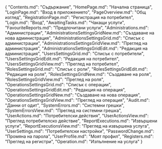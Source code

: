 {
	"Contents.md": "Съдържание",
	"HomePage.md": "Начална страница",
	"LoginPage.md": "Вход в приложението",
	"PageOverview.md": "Общ изглед",
	"RegistrationPage.md": "Регистрация на потребител",
	"Login.md": "Вход",
	"AwaitingTasks.md": "Чакащи услуги",
	"FavouriteReports.md": "Предпочитани услуги",
	"Administrations.md": "Администрации",
	"AdministrationsSettingsGridNew.md": "Създаване на нова администрация",
	"AdministrationsSettingsGrid.md": "Списък с администрации",
	"AdministrationsSettingsGridView.md": "Преглед на администрация",
	"AdministrationsSettingsGridEdit.md": "Редакция на администрация",
	"UsersSettingsGrid.md": "Списък с потребители",
	"UsersSettingsGridEdit.md": "Редакция на потребител",
	"UsersSettingsGridView.md": "Преглед на потребител",
	"RolesSettingsGrid.md": "Списък с роли",
	"RolesSettingsGridEdit.md": "Редакция на роля",
	"RolesSettingsGridNew.md": "Създаване на роля",
	"RolesSettingsGridView.md": "Преглед на роля",
	"OperationsSettingsGrid.md": "Списък с операции",
	"OperationsSettingsGridEdit.md": "Редакция на операция",
	"OperationsSettingsGridNew.md": "Създаване на нова операция",
	"OperationsSettingsGridView.md": "Преглед на операция",
	"Audit.md": "Данни от одит",
	"SystemErrors.md": "Системни грешки",
	"SystemErrorsView.md": "Преглед на системни грешка",
	"UserActions.md": "Потребителски действия",
	"UserActionsView.md": "Преглед потребителско действие",
	"ReportExecutions.md": "Извършени услуги",
	"ReportExecutionsView.md": "Преглед на извършена услуга",
	"UserSettings.md": "Потребителски настройки",
	"PasswordChange.md": "Промяна на парола",
	"UserProfile.md": "Моят профил",
	"Registers.md": "Преглед на регистри",
	"Operation.md": "Изпълнение на услуга"
}
